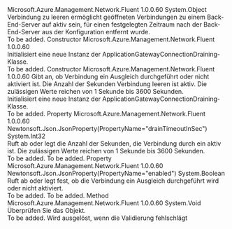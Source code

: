 <Type Name="ApplicationGatewayConnectionDraining" FullName="Microsoft.Azure.Management.Network.Fluent.Models.ApplicationGatewayConnectionDraining">
  <TypeSignature Language="C#" Value="public class ApplicationGatewayConnectionDraining" />
  <TypeSignature Language="ILAsm" Value=".class public auto ansi beforefieldinit ApplicationGatewayConnectionDraining extends System.Object" />
  <TypeSignature Language="DocId" Value="T:Microsoft.Azure.Management.Network.Fluent.Models.ApplicationGatewayConnectionDraining" />
  <TypeSignature Language="VB.NET" Value="Public Class ApplicationGatewayConnectionDraining" />
  <TypeSignature Language="F#" Value="type ApplicationGatewayConnectionDraining = class" />
  <AssemblyInfo>
    <AssemblyName>Microsoft.Azure.Management.Network.Fluent</AssemblyName>
    <AssemblyVersion>1.0.0.60</AssemblyVersion>
  </AssemblyInfo>
  <Base>
    <BaseTypeName>System.Object</BaseTypeName>
  </Base>
  <Interfaces />
  <Docs>
    <summary>
            Verbindung zu leeren ermöglicht geöffneten Verbindungen zu einem Back-End-Server auf aktiv sein, für einen festgelegten Zeitraum nach der Back-End-Server aus der Konfiguration entfernt wurde.
            </summary>
    <remarks>To be added.</remarks>
  </Docs>
  <Members>
    <Member MemberName=".ctor">
      <MemberSignature Language="C#" Value="public ApplicationGatewayConnectionDraining ();" />
      <MemberSignature Language="ILAsm" Value=".method public hidebysig specialname rtspecialname instance void .ctor() cil managed" />
      <MemberSignature Language="DocId" Value="M:Microsoft.Azure.Management.Network.Fluent.Models.ApplicationGatewayConnectionDraining.#ctor" />
      <MemberSignature Language="VB.NET" Value="Public Sub New ()" />
      <MemberType>Constructor</MemberType>
      <AssemblyInfo>
        <AssemblyName>Microsoft.Azure.Management.Network.Fluent</AssemblyName>
        <AssemblyVersion>1.0.0.60</AssemblyVersion>
      </AssemblyInfo>
      <Parameters />
      <Docs>
        <summary>
            Initialisiert eine neue Instanz der ApplicationGatewayConnectionDraining-Klasse.
            </summary>
        <remarks>To be added.</remarks>
      </Docs>
    </Member>
    <Member MemberName=".ctor">
      <MemberSignature Language="C#" Value="public ApplicationGatewayConnectionDraining (bool enabled, int drainTimeoutInSec);" />
      <MemberSignature Language="ILAsm" Value=".method public hidebysig specialname rtspecialname instance void .ctor(bool enabled, int32 drainTimeoutInSec) cil managed" />
      <MemberSignature Language="DocId" Value="M:Microsoft.Azure.Management.Network.Fluent.Models.ApplicationGatewayConnectionDraining.#ctor(System.Boolean,System.Int32)" />
      <MemberSignature Language="VB.NET" Value="Public Sub New (enabled As Boolean, drainTimeoutInSec As Integer)" />
      <MemberSignature Language="F#" Value="new Microsoft.Azure.Management.Network.Fluent.Models.ApplicationGatewayConnectionDraining : bool * int -&gt; Microsoft.Azure.Management.Network.Fluent.Models.ApplicationGatewayConnectionDraining" Usage="new Microsoft.Azure.Management.Network.Fluent.Models.ApplicationGatewayConnectionDraining (enabled, drainTimeoutInSec)" />
      <MemberType>Constructor</MemberType>
      <AssemblyInfo>
        <AssemblyName>Microsoft.Azure.Management.Network.Fluent</AssemblyName>
        <AssemblyVersion>1.0.0.60</AssemblyVersion>
      </AssemblyInfo>
      <Parameters>
        <Parameter Name="enabled" Type="System.Boolean" />
        <Parameter Name="drainTimeoutInSec" Type="System.Int32" />
      </Parameters>
      <Docs>
        <param name="enabled">Gibt an, ob Verbindung ein Ausgleich durchgeführt oder nicht aktiviert ist.</param>
        <param name="drainTimeoutInSec">Die Anzahl der Sekunden Verbindung leeren ist aktiv. Die zulässigen Werte reichen von 1 Sekunde bis 3600 Sekunden.</param>
        <summary>
            Initialisiert eine neue Instanz der ApplicationGatewayConnectionDraining-Klasse.
            </summary>
        <remarks>To be added.</remarks>
      </Docs>
    </Member>
    <Member MemberName="DrainTimeoutInSec">
      <MemberSignature Language="C#" Value="public int DrainTimeoutInSec { get; set; }" />
      <MemberSignature Language="ILAsm" Value=".property instance int32 DrainTimeoutInSec" />
      <MemberSignature Language="DocId" Value="P:Microsoft.Azure.Management.Network.Fluent.Models.ApplicationGatewayConnectionDraining.DrainTimeoutInSec" />
      <MemberSignature Language="VB.NET" Value="Public Property DrainTimeoutInSec As Integer" />
      <MemberSignature Language="F#" Value="member this.DrainTimeoutInSec : int with get, set" Usage="Microsoft.Azure.Management.Network.Fluent.Models.ApplicationGatewayConnectionDraining.DrainTimeoutInSec" />
      <MemberType>Property</MemberType>
      <AssemblyInfo>
        <AssemblyName>Microsoft.Azure.Management.Network.Fluent</AssemblyName>
        <AssemblyVersion>1.0.0.60</AssemblyVersion>
      </AssemblyInfo>
      <Attributes>
        <Attribute>
          <AttributeName>Newtonsoft.Json.JsonProperty(PropertyName="drainTimeoutInSec")</AttributeName>
        </Attribute>
      </Attributes>
      <ReturnValue>
        <ReturnType>System.Int32</ReturnType>
      </ReturnValue>
      <Docs>
        <summary>
            Ruft ab oder legt die Anzahl der Sekunden, die Verbindung durch ein aktiv ist.
            Die zulässigen Werte reichen von 1 Sekunde bis 3600 Sekunden.
            </summary>
        <value>To be added.</value>
        <remarks>To be added.</remarks>
      </Docs>
    </Member>
    <Member MemberName="Enabled">
      <MemberSignature Language="C#" Value="public bool Enabled { get; set; }" />
      <MemberSignature Language="ILAsm" Value=".property instance bool Enabled" />
      <MemberSignature Language="DocId" Value="P:Microsoft.Azure.Management.Network.Fluent.Models.ApplicationGatewayConnectionDraining.Enabled" />
      <MemberSignature Language="VB.NET" Value="Public Property Enabled As Boolean" />
      <MemberSignature Language="F#" Value="member this.Enabled : bool with get, set" Usage="Microsoft.Azure.Management.Network.Fluent.Models.ApplicationGatewayConnectionDraining.Enabled" />
      <MemberType>Property</MemberType>
      <AssemblyInfo>
        <AssemblyName>Microsoft.Azure.Management.Network.Fluent</AssemblyName>
        <AssemblyVersion>1.0.0.60</AssemblyVersion>
      </AssemblyInfo>
      <Attributes>
        <Attribute>
          <AttributeName>Newtonsoft.Json.JsonProperty(PropertyName="enabled")</AttributeName>
        </Attribute>
      </Attributes>
      <ReturnValue>
        <ReturnType>System.Boolean</ReturnType>
      </ReturnValue>
      <Docs>
        <summary>
            Ruft ab oder legt fest, ob die Verbindung ein Ausgleich durchgeführt wird oder nicht aktiviert.
            </summary>
        <value>To be added.</value>
        <remarks>To be added.</remarks>
      </Docs>
    </Member>
    <Member MemberName="Validate">
      <MemberSignature Language="C#" Value="public virtual void Validate ();" />
      <MemberSignature Language="ILAsm" Value=".method public hidebysig newslot virtual instance void Validate() cil managed" />
      <MemberSignature Language="DocId" Value="M:Microsoft.Azure.Management.Network.Fluent.Models.ApplicationGatewayConnectionDraining.Validate" />
      <MemberSignature Language="VB.NET" Value="Public Overridable Sub Validate ()" />
      <MemberSignature Language="F#" Value="abstract member Validate : unit -&gt; unit&#xA;override this.Validate : unit -&gt; unit" Usage="applicationGatewayConnectionDraining.Validate " />
      <MemberType>Method</MemberType>
      <AssemblyInfo>
        <AssemblyName>Microsoft.Azure.Management.Network.Fluent</AssemblyName>
        <AssemblyVersion>1.0.0.60</AssemblyVersion>
      </AssemblyInfo>
      <ReturnValue>
        <ReturnType>System.Void</ReturnType>
      </ReturnValue>
      <Parameters />
      <Docs>
        <summary>
            Überprüfen Sie das Objekt.
            </summary>
        <remarks>To be added.</remarks>
        <exception cref="T:Microsoft.Rest.ValidationException">
            Wird ausgelöst, wenn die Validierung fehlschlägt
            </exception>
      </Docs>
    </Member>
  </Members>
</Type>